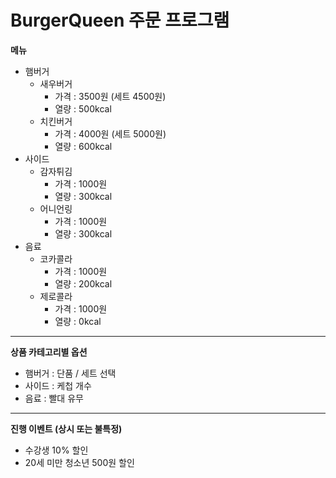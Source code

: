 # BurgerQueen 주문 프로그램
**메뉴**
- 햄버거
  - 새우버거
    - 가격 : 3500원 (세트 4500원)
    - 열량 : 500kcal
  - 치킨버거
    - 가격 : 4000원 (세트 5000원)
    - 열량 : 600kcal
- 사이드
  - 감자튀김
    - 가격 : 1000원
    - 열량 : 300kcal
  - 어니언링
    - 가격 : 1000원
    - 열량 : 300kcal
- 음료
  - 코카콜라
    - 가격 : 1000원
    - 열량 : 200kcal
  - 제로콜라
    - 가격 : 1000원
    - 열량 : 0kcal

---

**상품 카테고리별 옵션**
- 햄버거 : 단품 / 세트 선택
- 사이드 : 케첩 개수
- 음료 : 빨대 유무

---

**진행 이벤트 (상시 또는 불특정)**
- 수강생 10% 할인
- 20세 미만 청소년 500원 할인